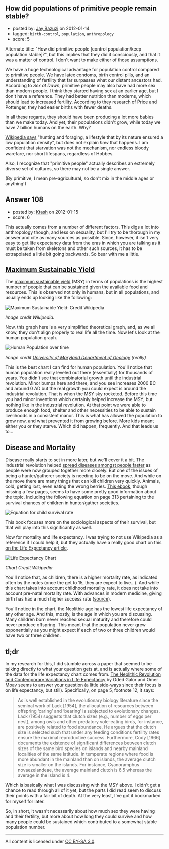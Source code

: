 ## How did populations of primitive people remain stable?

- posted by: [Jay Bazuzi](https://stackexchange.com/users/-1/17-jay-bazuzi) on 2012-01-14
- tagged: `birth-control`, `population`, `anthropology`
- score: 5

Alternate title: "How did primitive people [control population/keep population stable]?", but this implies that they did it consciously, and that it was a matter of control. I don't want to make either of those assumptions.

We have a huge technological advantage for population control compared to primitive people. We have latex condoms, birth control pills, and an understanding of fertility that far surpasses what our distant ancestors had. According to _Sex at Dawn_, primitive people may also have had more sex than modern people. I think they started having sex at an earlier age, but I don't have a reference. They had better nutrition than moderns, which should lead to increased fertility. According to they research of Price and Pottenger, they had easier births with fewer deaths.

In all these regards, they should have been producing a lot more babies than we make today. And yet, their populations didn't grow, while today we have 7 billion humans on the earth. Why?

[Wikipedia says][1] "hunting and foraging, a lifestyle that by its nature ensured a low population density", but does not explain *how* that happens. I am confident that starvation was not the mechanism, nor endless bloody warefare, nor short lifespans, regardless of Hobbes.

Also, I recognize that "primitive people" actually describes an extremely diverse set of cultures, so there may not be a single answer.

(By primitive, I mean pre-agricultural, so don't mix in the middle ages or anything!)


  [1]: http://en.wikipedia.org/wiki/Human_population



## Answer 108

- posted by: [Ktash](https://stackexchange.com/users/-1/31-ktash) on 2012-01-15
- score: 6

<p>This actually comes from a number of different factors. This digs a lot into anthropology though, and less on sexuality, but I'll try to be thorough in my answer and cite as many sources as possible. Since, however, it isn't very easy to get life expectancy data from the eras in which you are talking as it must be taken from skeletons and other such sources, it has to be extrapolated a little bit going backwards. So bear with me a little.</p>

<h2><a href="http://en.wikipedia.org/wiki/Maximum_sustainable_yield">Maximum Sustainable Yield</a></h2>

<p>The <a href="http://en.wikipedia.org/wiki/Maximum_sustainable_yield">maximum sustainable yield</a> (MSY) in terms of populations is the highest number of people that can be sustained given the available food and resources. This is observed not only in humans, but in all populations, and usually ends up looking like the following:</p>

<p><img src="http://i.stack.imgur.com/6S0Ku.jpg" alt="Maximum Sustainable Yield: Credit Wikipedia"></p>

<p><em>Image credit Wikipedia.</em></p>

<p>Now, this graph here is a very simplified theoretical graph, and, as we all know, they don't align properly to real life all the time. Now let's look at the human population graph.</p>

<p><img src="http://i.stack.imgur.com/gY2ho.gif" alt="Human Population over time"></p>

<p><em>Image credit <a href="http://www.geol.umd.edu/sgc/lectures/anthropocene.html">University of Maryland Department of Geology</a> (really)</em></p>

<p>This is the best chart I can find for human population. You'll notice that human population really leveled out there (essentially) for thousands of years. You didn't see that combinatorial growth until the industrial revolution. Minor bumps here and there, and you see increases 2000 BC and around 0 AD but the real growth you could expect is around the industrial revolution. That is when the MSY sky rocketed. Before this time you had minor inventions which certainly helped increase the MSY, but nothing like in the industrial revolution. At that point we were able to produce enough food, shelter and other necessities to be able to sustain livelihoods in a consistent manor. This is what has allowed the population to grow now, and what prevented it from growing before. More kids meant either you or they starve. Which did happen, frequently. And that leads us to...</p>

<h2>Disease and Mortality</h2>

<p>Disease really starts to set in more later, but we'll cover it a bit. The industrial revolution helped <a href="http://books.google.com/books?hl=en&amp;lr=&amp;id=eMBG_soDdNoC&amp;oi=fnd&amp;pg=PA1&amp;dq=diseases%20industrial%20revolution&amp;ots=t0IRdwIAvJ&amp;sig=VPeS4Zxt7ZAXsYJG4DHlIVi_-OY#v=onepage&amp;q=diseases%20industrial%20revolution&amp;f=false">spread diseases amongst people faster</a> as people were now grouped together more closely. But one of the issues of being a hunter/gatherer society is needing to be on the move. And while on the move there are many things that can kill children very quickly. Animals, cold, getting lost, even eating the wrong berries. <a href="http://books.google.com/books?id=1-HWKKKIhBQC&amp;lpg=PA309&amp;ots=zuaMEJt8YT&amp;dq=hunter%20gatherer%20child%20rearing&amp;lr&amp;pg=PA313#v=onepage&amp;q=hunter%20gatherer%20child%20rearing&amp;f=false">This ebook</a>, though missing a few pages, seems to have some pretty good information about the topic. Including the following equation on page 313 pertaining to the survival chances of children in hunter/gather societies. </p>

<p><img src="http://i.stack.imgur.com/z3qiu.png" alt="Equation for child survival rate"></p>

<p>This book focuses more on the sociological aspects of their survival, but that will play into this significantly as well.</p>

<p>Now for mortality and life expectancy. I was trying to not use Wikipedia as a reference if I could help it, but they actually have a really good chart on this <a href="http://en.wikipedia.org/wiki/Life_expectancy#Life_expectancy_variation_over_time">on the Life Expectancy article</a>. </p>

<p><img src="http://i.stack.imgur.com/NlLSU.png" alt="Life Expectancy Chart"></p>

<p><em>Chart Credit Wikipedia</em></p>

<p>You'll notice that, as children, there is a higher mortality rate, as indicated often by the notes (once the get to 15, they are expect to live...). And while this chart takes into account childhood mortality rate, it does not take into account pre-natal mortality rate. With advances in modern medicine, giving birth has had a much higher success rate (<a href="http://www.cdc.gov/nchs/data/nvsr/nvsr56/nvsr56_10.pdf">source</a>).</p>

<p>You'll notice in the chart, the Neolithic age has the lowest life expectancy of any other age. And this, mostly, is the age in which you are discussing. Many children born never reached sexual maturity and therefore could never produce offspring. This meant that the population never grew exponentially as you might expect if each of two or three children would have two or three children.</p>

<h2>tl;dr</h2>

<p>In my research for this, I did stumble across a paper that seemed to be talking directly to what your question gets at, and is actually where some of the data for the life expectancy chart comes from. <a href="http://www.brown.edu/Departments/Economics/Papers/2007/2007-14_paper.pdf">The Neolithic Revolution and Contemporary Variations in Life
Expectancy</a> by Oded Galor and Omer Moav seems to answer your question (a little side-ways since their focus is on life expectancy, but still). Specifically, on page 5, footnote 12, it says:</p>

<blockquote>
  <p>As is well established in the evolutionary biology literature since
  the seminal work of Lack [1954], the allocation of resources between
  offspring ‘caring’ and ‘bearing’ is subjected to evolutionary changes.
  Lack (1954) suggests that clutch sizes (e.g., number of eggs per
  nest), among owls and other predatory vole-eating birds, for instance,
  are positively related to food abundance. He argues that the clutch
  size is selected such that under any feeding conditions fertility
  rates ensure the maximal reproductive success. Furthermore, Cody
  [1966] documents the existence of significant differences between
  clutch sizes of the same bird species on islands and nearby mainland
  localities of the same latitude. In temperate regions where food is
  more abundant in the mainland than on islands, the average clutch size
  is smaller on the islands. For instance, Cyanoramphus novaezelandeae,
  the average mainland clutch is 6.5 whereas the average in the island
  is 4.</p>
</blockquote>

<p>Which is basically what I was discussing with the MSY above. I didn't get a chance to read through all of it yet, but the parts I did read seem to discuss their points with a fair bit of depth. At the very least, I've got it bookmarked for myself for later.</p>

<p>So, in short, it wasn't necessarily about how much sex they were having and their fertility, but more about how long they could survive and how many people could be sustained which contributed to a somewhat stable population number.</p>




---

All content is licensed under [CC BY-SA 3.0](https://creativecommons.org/licenses/by-sa/3.0/).
